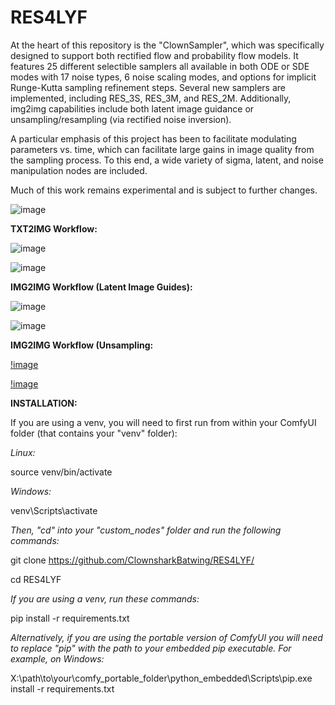 # RES4LYF

At the heart of this repository is the "ClownSampler", which was specifically designed to support both rectified flow and probability flow models. It features 25 different selectible samplers all available in both ODE or SDE modes with 17 noise types, 6 noise scaling modes, and options for implicit Runge-Kutta sampling refinement steps. Several new samplers are implemented, including RES_3S, RES_3M, and RES_2M. Additionally, img2img capabilities include both latent image guidance or unsampling/resampling (via rectified noise inversion). 

A particular emphasis of this project has been to facilitate modulating parameters vs. time, which can facilitate large gains in image quality from the sampling process. To this end, a wide variety of sigma, latent, and noise manipulation nodes are included. 

Much of this work remains experimental and is subject to further changes.

![image](https://github.com/user-attachments/assets/af8ef38e-4fe8-4cb8-ae34-7bfb2c59864f)

**TXT2IMG Workflow:** 

![image](https://github.com/ClownsharkBatwing/RES4LYF/blob/main/workflows/txt2img%20(embedded).png?raw=true)

![image](https://github.com/ClownsharkBatwing/RES4LYF/blob/main/workflows/txt2img.png)

**IMG2IMG Workflow (Latent Image Guides):** 

![image](https://github.com/ClownsharkBatwing/RES4LYF/blob/main/workflows/img2img%20latent%20image%20guide%20(embedded).png?raw=true)

![image](https://github.com/ClownsharkBatwing/RES4LYF/blob/main/workflows/img2img%20latent%20image%20guide.png?raw=true)

**IMG2IMG Workflow (Unsampling:**


[!image](https://github.com/ClownsharkBatwing/RES4LYF/blob/main/workflows/img2img%20unsampling%20workflow%20(embedded).png?raw=true)

[!image](https://github.com/ClownsharkBatwing/RES4LYF/blob/main/workflows/img2img%20unsampling%20workflow.png?raw=true)


**INSTALLATION:** 

If you are using a venv, you will need to first run from within your ComfyUI folder (that contains your "venv" folder):

_Linux:_

source venv/bin/activate

_Windows:_

venv\Scripts\activate

_Then, "cd" into your "custom_nodes" folder and run the following commands:_

git clone https://github.com/ClownsharkBatwing/RES4LYF/

cd RES4LYF

_If you are using a venv, run these commands:_

pip install -r requirements.txt

_Alternatively, if you are using the portable version of ComfyUI you will need to replace "pip" with the path to your embedded pip executable. For example, on Windows:_

X:\path\to\your\comfy_portable_folder\python_embedded\Scripts\pip.exe install -r requirements.txt

